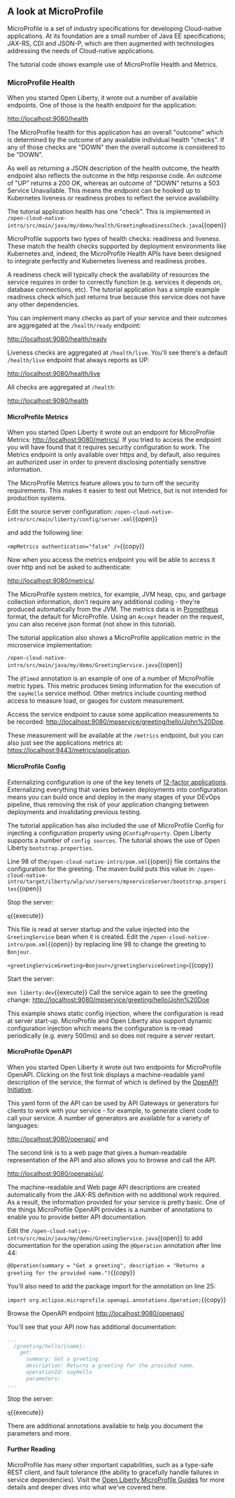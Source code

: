 ## A look at MicroProfile

MicroProfile is a set of industry specifications for developing Cloud-native applications. At its foundation are a small number of Java EE specifications; JAX-RS, CDI and JSON-P, which are then augmented with technologies addressing the needs of Cloud-native applications.

The tutorial code shows example use of MicroProfile Health and Metrics.

### MicroProfile Health

When you started Open Liberty, it wrote out a number of available endpoints. One of those is the health endpoint for the application: 

<a href="https://[[HOST_SUBDOMAIN]]-9080-[[KATACODA_HOST]].environments.katacoda.com/health">http://localhost:9080/health</a>

The MicroProfile health for this application has an overall "outcome" which is determined by the outcome of any available individual health "checks". If any of those checks are "DOWN" then the overall outcome is considered to be "DOWN".

As well as returning a JSON description of the health outcome, the health endpoint also reflects the outcome in the http response code. An outcome of "UP" returns a 200 OK, whereas an outcome of "DOWN" returns a 503 Service Unavailable. This means the endpoint can be hooked up to Kubernetes liveness or readiness probes to reflect the service availability.

The tutorial application health has one "check". This is implemented in 
`/open-cloud-native-intro/src/main/java/my/demo/health/GreetingReadinessCheck.java`{{open}}

MicroProfile supports two types of health checks: readiness and liveness. These match the health checks supported by deployment environments like Kubernetes and, indeed, the MicroProfile Health APIs have been designed to integrate perfectly and Kubernetes liveness and readiness probes.

A readiness check will typically check the availability of resources the service requires in order to correctly function (e.g. services it depends on, database connections, etc). The tutorial application has a simple example readiness check which just returns true because this service does not have any other dependencies.

You can implement many checks as part of your service and their outcomes are aggregated at the `/health/ready` endpoint:

<a href="https://[[HOST_SUBDOMAIN]]-9080-[[KATACODA_HOST]].environments.katacoda.com/health/ready">http://localhost:9080/health/ready</a>

Liveness checks are aggregated at `/health/live`. You'll see there's a default `/health/live` endpoint that always reports as UP:

<a href="https://[[HOST_SUBDOMAIN]]-9080-[[KATACODA_HOST]].environments.katacoda.com/health/live">http://localhost:9080/health/live</a>

All checks are aggregated at `/health`:

<a href="https://[[HOST_SUBDOMAIN]]-9080-[[KATACODA_HOST]].environments.katacoda.com/health">http://localhost:9080/health</a>


#### MicroProfile Metrics

When you started Open Liberty it wrote out an endpoint for MicroProfile Metrics: <a href="https://[[HOST_SUBDOMAIN]]-9080-[[KATACODA_HOST]].environments.katacoda.com/metrics/">http://localhost:9080/metrics/</a>. If you tried to access the endpoint you will have found that it requires security configuration to work.  The Metrics endpoint is only available over https and, by default, also requires an authorized user in order to prevent disclosing potentially sensitive information.

The MicroProfile Metrics feature allows you to turn off the security requirements.  This makes it easier to test out Metrics, but is not intended for production systems.

Edit the source server configuration: 
`/open-cloud-native-intro/src/main/liberty/config/server.xml`{{open}}

and add the following line:

`<mpMetrics authentication="false" />`{{copy}}

Now when you access the metrics endpoint you will be able to access it over http and not be asked to authenticate: 

<a href="https://[[HOST_SUBDOMAIN]]-9080-[[KATACODA_HOST]].environments.katacoda.com/metrics/">http://localhost:9080/metrics/</a>.

The MicroProfile system metrics, for example, JVM heap, cpu, and garbage collection information, don't require any additional coding - they're produced automatically from the JVM.  The metrics data is in <a href="https://prometheus.io">Prometheus</a> format, the default for MicroProfile.  Using an `Accept` header on the request, you can also receive json format (not show in this tutorial).

The tutorial application also shows a MicroProfile application metric in the microservice implementation: 

`/open-cloud-native-intro/src/main/java/my/demo/GreetingService.java`{{open}}

The `@Timed` annotation is an example of one of a number of MicroProfile metric types.  This metric produces timing information for the execution of the `sayHello` service method.  Other metrics include counting method access to measure load, or gauges for custom measurement. 

Access the service endpoint to cause some application measurements to be recorded: <a href="https://[[HOST_SUBDOMAIN]]-9080-[[KATACODA_HOST]].environments.katacoda.com/mpservice/greeting/hello/John%20Doe">http://localhost:9080/mpservice/greeting/hello/John%20Doe</a>.

These measurement will be available at the `/metrics` endpoint, but you can also just see the applications metrics at: <a href="https://[[HOST_SUBDOMAIN]]-9443-[[KATACODA_HOST]].environments.katacoda.com/metrics/application">https://localhost:9443/metrics/application</a>.

#### MicroProfile Config

Externalizing configuration is one of the key tenets of <a href="https://12factor.net/">12-factor applications</a>. Externalizing everything that varies between deployments into configuration means you can build once and deploy in the many stages of your DEvOps pipeline, thus removing the risk of your application changing between deployments and invalidating previous testing.  

The tutorial application has also included the use of MicroProfile Config for injecting a configuration property using `@ConfigProperty`.  Open Liberty supports a number of `config sources`.  The tutorial shows the use of Open Liberty `bootstrap.properties`.  

Line 98 of the`/open-cloud-native-intro/pom.xml`{{open}} file contains the configuration for the greeting. The maven build puts this value in: `/open-cloud-native-intro/target/ilberty/wlp/usr/servers/mpserviceServer/bootstrap.properites`{{open}}

Stop the server: 

`q`{{execute}}

This file is read at server startup and the value injected into the `GreetingService` bean when it is created.
Edit the `/open-cloud-native-intro/pom.xml`{{open}} by replacing line 98 to change the greeting to `Bonjour`.

`<greetingServiceGreeting>Bonjour</greetingServiceGreeting>`{{copy}}

Start the server:

`mvn liberty:dev`{{execute}}
Call the service again to see the greeting change: <a href="https://[[HOST_SUBDOMAIN]]-9080-[[KATACODA_HOST]].environments.katacoda.com/mpservice/greeting/hello/John%20Doe">http://localhost:9080/mpservice/greeting/hello/John%20Doe</a>

This example shows static config injection, where the configuration is read at server start-up.  MicroProfile and Open Liberty also support dynamic configuration injection which means the configuration is re-read periodically (e.g. every 500ms) and so does not require a server restart.

#### MicroProfile OpenAPI

When you started Open Liberty it wrote out two endpoints for MicroProfile OpenAPI. Clicking on the first link displays a machine-readable yaml description of the service, the format of which is defined by the <a href="https://www.openapis.org/">OpenAPI Initiative</a>.

This yaml form of the API can be used by API Gateways or generators for clients to work with your service - for example, to generate client code to call your service.  A number of generators are available for a variety of languages:


<a href="https://[[HOST_SUBDOMAIN]]-9080-[[KATACODA_HOST]].environments.katacoda.com/openapi/">http://localhost:9080/openapi/</a> and 

The second link is to a web page that gives a human-readable representation of the API and also allows you to browse and call the API.  

<a href="https://[[HOST_SUBDOMAIN]]-9080-[[KATACODA_HOST]].environments.katacoda.com/openapi/ui/">http://localhost:9080/openapi/ui/</a>.  

The machine-readable and Web page API descriptions are created automatically from the JAX-RS definition with no additional work required.  As a result, the information provided for your service is pretty basic.  One of the things MicroProfile OpenAPI provides is a number of annotations to enable you to provide better API documentation.

Edit the `/open-cloud-native-intro/src/main/java/my/demo/GreetingService.java`{{open}} to add documentation for the operation using the `@Operation` annotation after line 44:

`@Operation(summary = "Get a greeting", description = "Returns a greeting for the provided name.")`{{copy}}

You'll also need to add the package import for the annotation on line 25:

`import org.eclipse.microprofile.openapi.annotations.Operation;`{{copy}}

Browse the OpenAPI endpoint <a href="https://[[HOST_SUBDOMAIN]]-9080-[[KATACODA_HOST]].environments.katacoda.com/openapi/">http://localhost:9080/openapi/</a>

You'll see that your API now has additional documentation:

```yaml
...
  /greeting/hello/{name}:
    get:
      summary: Get a greeting
      description: Returns a greeting for the provided name.
      operationId: sayHello
      parameters:
...
```

Stop the server:

`q`{{execute}}

There are additional annotations available to help you document the parameters and more.

#### Further Reading

MicroProfile has many other important capabilities, such as a type-safe REST client, and fault tolerance (the ability to gracefully handle failures in service dependencies).  Visit the <a href="https://openliberty.io/guides/?search=MicroProfile&key=tag">Open Liberty MicroProfile Guides</a> for more details and deeper dives into what we've covered here.
